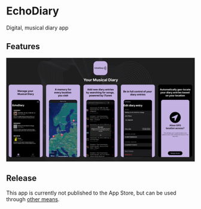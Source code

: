# EchoDiary

Digital, musical diary app

## Features

![EchoDiary feature overview](EchoDiary_FeatureSummary.png)

## Release

This app is currently not published to the App Store, but can be used through [other means](https://altstore.io/).
